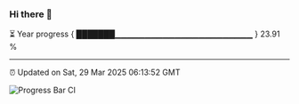 ### Hi there 👋

⏳ Year progress { ███████▁▁▁▁▁▁▁▁▁▁▁▁▁▁▁▁▁▁▁▁▁▁▁ } 23.91 %

---

⏰ Updated on Sat, 29 Mar 2025 06:13:52 GMT

![Progress Bar CI](https://github.com/Shyam-Makwana/GitHub-Actions-Demo/workflows/Progress%20Bar%20CI/badge.svg)
